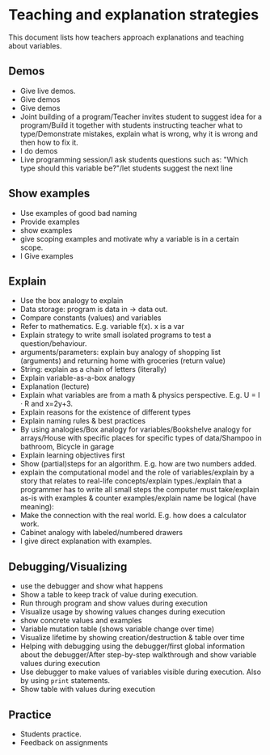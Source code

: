 # Teaching and explanation strategies

This document lists how teachers approach explanations and teaching about variables.

## Demos

- Give live demos.
- Give demos
- Give demos
- Joint building of a program/Teacher invites student to suggest idea for a program/Build it together with students instructing teacher what to type/Demonstrate mistakes, explain what is wrong, why it is wrong and then how to fix it.
- I do demos
- Live programming session/I ask students questions such as: "Which type should this variable be?"/let students suggest the next line

## Show examples

- Use examples of good bad naming
- Provide examples
- show examples
- give scoping examples and motivate why a variable is in a certain scope.
- I Give examples

## Explain

- Use the box analogy to explain
- Data storage: program is data in → data out.
- Compare constants (values) and variables
- Refer to mathematics. E.g. variable f(x). x is a var
- Explain strategy to write small isolated programs to test a question/behaviour.
- arguments/parameters: explain buy analogy of shopping list (arguments) and returning home with groceries (return value)
- String: explain as a chain of letters (literally)
- Explain variable-as-a-box analogy
- Explanation (lecture)
- Explain what variables are from a math & physics perspective. E.g. U = I · R and x=2y+3.
- Explain reasons for the existence of different types
- Explain naming rules & best practices
- By using analogies/Box analogy for variables/Bookshelve analogy for arrays/House with specific places for specific types of data/Shampoo in bathroom, Bicycle in garage
- Explain learning objectives first
- Show (partial)steps for an algorithm. E.g. how are two numbers added.
- explain the computational model and the role of variables/explain by a story that relates to real-life concepts/explain types./explain that a programmer has to write all small steps the computer must take/explain as-is with examples & counter examples/explain name be logical (have meaning):
- Make the connection with the real world. E.g. how does a calculator work.
- Cabinet analogy with labeled/numbered drawers
- I give direct explanation with examples.

## Debugging/Visualizing

- use the debugger and show what happens
- Show a table to keep track of value during execution.
- Run through program and show values during execution
- Visualize usage by showing values changes during execution
- show concrete values and examples
- Variable mutation table (shows variable change over time)
- Visualize lifetime by showing creation/destruction & table over time
- Helping with debugging using the debugger/first global information about the debugger/After step-by-step walkthrough and show variable values during execution
- Use debugger to make values of variables visible during execution. Also by using `print` statements.
- Show table with values during execution

## Practice

- Students practice.
- Feedback on assignments
